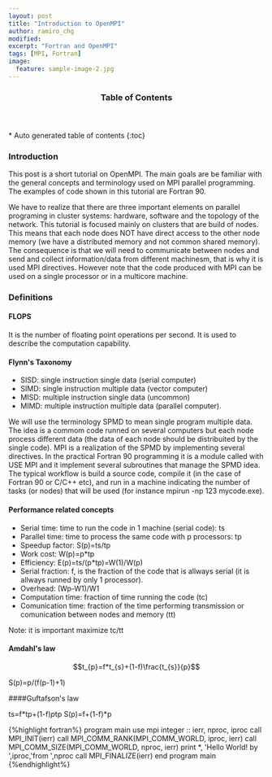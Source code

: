 ```yaml
---
layout: post
title: "Introduction to OpenMPI"
author: ramiro_chg
modified:
excerpt: "Fortran and OpenMPI"
tags: [MPI, Fortran]
image:
  feature: sample-image-2.jpg
---
```



<section id="table-of-contents" class="toc">
  <header>
    <h3>Table of Contents</h3>
  </header>
<div id="drawer" markdown="1">
*  Auto generated table of contents
{:toc}
</div>
</section><!-- /#table-of-contents -->


### Introduction

This post is a short tutorial on OpenMPI. The main goals are be familiar with the
general concepts and terminology used on MPI parallel programming. The examples of code shown
in this tutorial are Fortran 90.

We have to realize that there are three important elements on parallel programing in cluster systems: hardware, software and the topology of the network. This tutorial is focused mainly on clusters that are build of nodes. This means that each node does NOT have direct access to the other node memory (we have a distributed memory and not common shared memory). The  consequence is that we will need to communicate between nodes and send and collect information/data from different machinesm, that is why it is used MPI directives. However note that the code produced with MPI can be used on a single processor or in a multicore machine.

### Definitions

#### FLOPS

It is the number of floating point operations per second. It is used to describe
the computation capability. 

#### Flynn's Taxonomy

- SISD: single instruction single data (serial computer)
- SIMD: single instruction multiple data (vector computer)
- MISD: multiple instruction single data (uncommon)
- MIMD: multiple instruction multiple data (parallel computer).

We will use the terminology SPMD to mean single program multiple data. The idea is a commom code runned on several computers but each node process different data (the data of each node should be distribuited by the single code). MPI is a realization of the  SPMD by implementing several directives. In the practical Fortran 90 programming it is a module called with USE MPI and it implement several subroutines that manage the SPMD idea. The typical workflow is build a source code, compile it (in the case of Fortran 90 or C/C++ etc), and run in a machine indicating the number of tasks (or nodes) that will be used (for instance mpirun -np 123 mycode.exe). 

#### Performance related concepts

- Serial time: time to run the code in 1 machine (serial code): ts
- Parallel time: time to process the same code with p processors: tp
- Speedup factor: S(p)=ts/tp
- Work cost: W(p)=p*tp
- Efficiency: E(p)=ts/(p*tp)=W(1)/W(p)
- Serial fraction: f, is the fraction of the code that is allways serial (it is allways runned
by only 1 processor).
- Overhead: (Wp-W1)/W1
- Computation time: fraction of time running the code (tc)
- Comunication time: fraction of the time performing transmission or comunication between nodes and memory (tt)

Note: it is important maximize tc/tt

#### Amdahl's law

$$t_{p}=f*t_{s}+(1-f)\frac{t_{s}}{p}$$

S(p)=p/(f(p-1)+1)

####Guftafson's law

ts=f*tp+(1-f)*p*tp
S(p)=f+(1-f)*p


{%highlight fortran%}
program main
    use mpi
    integer :: ierr, nproc, iproc
    call MPI_INIT(ierr)
    call MPI_COMM_RANK(MPI_COMM_WORLD, iproc, ierr)
    call MPI_COMM_SIZE(MPI_COMM_WORLD, nproc, ierr)
    print *, 'Hello World! by ',iproc,'from ',nproc
    call MPI_FINALIZE(ierr)
end program main
{%endhighlight%}
